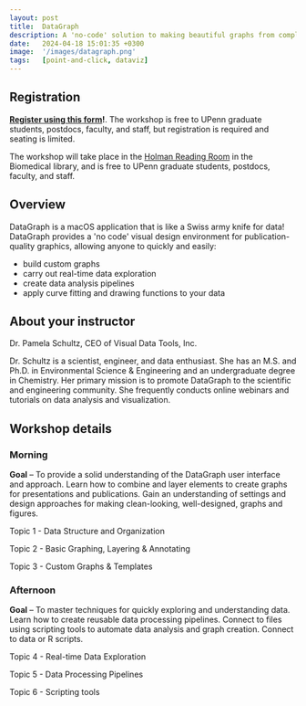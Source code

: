 ```yaml
---
layout: post
title:  DataGraph
description: A 'no-code' solution to making beautiful graphs from complex data.
date:   2024-04-18 15:01:35 +0300
image:  '/images/datagraph.png'
tags:   [point-and-click, dataviz]
---
```


## Registration

**[Register using this form](https://forms.gle/XTcCmQma94aPkVrZ9)!**.  The workshop is free to UPenn graduate students, postdocs, faculty, and staff, but registration is required and seating is limited.

The workshop will take place in the [Holman Reading Room](https://www.library.upenn.edu/holman) in the Biomedical library, and is free to UPenn graduate students, postdocs, faculty, and staff.

## Overview

DataGraph is a macOS application that is like a Swiss army knife for data!  DataGraph provides a 'no code' visual design environment for publication-quality graphics, allowing anyone to quickly and easily:

* build custom graphs
* carry out real-time data exploration
* create data analysis pipelines
* apply curve fitting and drawing functions to your data

## About your instructor

Dr. Pamela Schultz, CEO of Visual Data Tools, Inc.

Dr. Schultz is a scientist, engineer, and data enthusiast. She has an M.S. and Ph.D. in Environmental Science & Engineering and an undergraduate degree in Chemistry. Her primary mission is to promote DataGraph to the scientific and engineering community. She frequently conducts online webinars and tutorials on data analysis and visualization.

## Workshop details

### Morning

**Goal** – To provide a solid understanding of the DataGraph user interface and approach. Learn how to combine and layer elements to create graphs for presentations and publications. Gain an understanding of settings and design approaches for making clean-looking, well-designed, graphs and figures.

Topic 1 - Data Structure and Organization

Topic 2 - Basic Graphing, Layering & Annotating

Topic 3 - Custom Graphs & Templates

### Afternoon

**Goal** – To master techniques for quickly exploring and understanding data. Learn how to create reusable data processing pipelines. Connect to files using scripting tools to automate data analysis and graph creation. Connect to data or R scripts.

Topic 4 - Real-time Data Exploration

Topic 5 - Data Processing Pipelines

Topic 6 - Scripting tools
